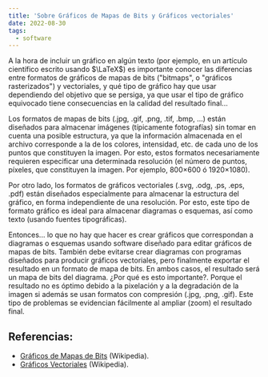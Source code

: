 ```yaml
---
title: 'Sobre Gráficos de Mapas de Bits y Gráficos vectoriales'
date: 2022-08-30
tags:
  - software
---
```

A la hora de incluir un gráfico en algún texto (por ejemplo, en un artículo científico escrito usando $\LaTeX$) es importante conocer las diferencias entre formatos de gráficos de mapas de bits ("bitmaps", o "gráficos rasterizados") y vectoriales, y qué tipo de gráfico hay que usar dependiendo del objetivo que se persiga, ya que usar el tipo de gráfico equivocado tiene consecuencias en la calidad del resultado final...

Los formatos de mapas de bits (.jpg, .gif, .png, .tif, .bmp, ...) están diseñados para almacenar imágenes (típicamente fotografías) sin tomar en cuenta una posible estructura, ya que la información almacenada en el archivo corresponde a la de los colores, intensidad, etc. de cada uno de los puntos que constituyen la imagen. Por esto, estos formatos necesariamente requieren especificar una determinada resolución (el número de puntos, píxeles, que constituyen la imagen. Por ejemplo, 800×600 ó 1920×1080).

Por otro lado, los formatos de gráficos vectoriales (.svg, .odg, .ps, .eps, .pdf) están diseñados especialmente para almacenar la estructura del gráfico, en forma independiente de una resolución. Por esto, este tipo de formato gráfico es ideal para almacenar diagramas o esquemas, así como texto (usando fuentes tipográficas).

Entonces... lo que no hay que hacer es crear gráficos que correspondan a diagramas o esquemas usando software diseñado para editar gráficos de mapas de bits. También debe evitarse crear diagramas con programas diseñados para producir gráficos vectoriales, pero finalmente exportar el resultado en un formato de mapa de bits. En ambos casos, el resultado será un mapa de bits del diagrama. ¿Por qué es esto importante?. Porque el resultado no es óptimo debido a la pixelación y a la degradación de la imagen si además se usan formatos con compresión (.jpg, .png, .gif). Este tipo de problemas se evidencian fácilmente al ampliar (zoom) el resultado final.

## Referencias:

* [Gráficos de Mapas de Bits](http://es.wikipedia.org/wiki/Gr%C3%A1ficos_rasterizados) (Wikipedia).
* [Gráficos Vectoriales](http://es.wikipedia.org/wiki/Gr%C3%A1fico_vectorial) (Wikipedia).
